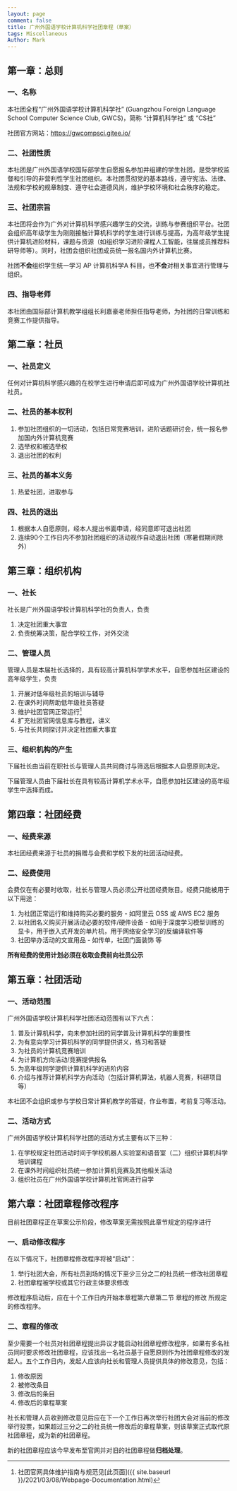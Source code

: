 ```yaml
---
layout: page
comment: false
title: 广州外国语学校计算机科学社团章程（草案）
tags: Miscellaneous
Author: Mark
---
```


## 第一章：总则

### 一、名称

本社团全程“广州外国语学校计算机科学社”  (Guangzhou Foreign Language School Computer Science Club, GWCS)，简称 “计算机科学社” 或 “CS社”

社团官方网站：https://gwcompsci.gitee.io/

### 二、社团性质

本社团是广州外国语学校国际部学生自愿报名参加并组建的学生社团，是受学校监督和引导的非营利性学生社团组织。本社团贯彻党的基本路线，遵守宪法、法律、法规和学校的规章制度、遵守社会道德风尚，维护学校环境和社会秩序的稳定。

### 三、社团宗旨

本社团将会作为广外对计算机科学感兴趣学生的交流，训练与参赛组织平台。社团会组织高年级学生为刚刚接触计算机科学的学生进行训练与提高，为高年级学生提供计算机进阶材料，课题与资源（如组织学习进阶课程人工智能，往届成员推荐科研导师等）。同时，社团会组织社团成员统一报名国内外计算机比赛。

社团**不会**组织学生统一学习 AP 计算机科学A 科目，也**不会**对相关事宜进行管理与组织。

### 四、指导老师

本社团由国际部计算机教学组组长利嘉豪老师担任指导老师，为社团的日常训练和竞赛工作提供指导。

## 第二章：社员

### 一、社员定义

任何对计算机科学感兴趣的在校学生进行申请后即可成为广州外国语学校计算机社社员。

### 二、社员的基本权利

1. 参加社团组织的一切活动，包括日常竞赛培训，进阶话题研讨会，统一报名参加国内外计算机竞赛
2. 选举权和被选举权
3. 退出社团的权利

### 三、社员的基本义务

1. 热爱社团，进取参与

### 四、社员的退出

1. 根据本人自愿原则，经本人提出书面申请，经同意即可退出社团
2. 连续90个工作日内不参加社团组织的活动视作自动退出社团（寒暑假期间除外）

## 第三章：组织机构

### 一、社长

社长是广州外国语学校计算机科学社的负责人，负责

1. 决定社团重大事宜
2. 负责统筹决策，配合学校工作，对外交流

### 二、管理人员

管理人员是本届社长选择的，具有较高计算机科学学术水平，自愿参加社区建设的高年级学生，负责

1. 开展对低年级社员的培训与辅导
2. 在课外时间帮助低年级社员答疑
3. 维护社团官网正常运行[^1] 
4. 扩充社团官网信息库与教程，讲义
5. 与社长共同探讨并决定社团重大事宜

### 三、组织机构的产生

下届社长由当前在职社长与管理人员共同商讨与筛选后根据本人自愿原则决定。

下届管理人员由下届社长在具有较高计算机学术水平，自愿参加社区建设的高年级学生中选择而成。

## 第四章：社团经费

### 一、经费来源

本社团经费来源于社员的捐赠与会费和学校下发的社团活动经费。

### 二、经费使用

会费仅在有必要时收取，社长与管理人员必须公开社团经费账目。经费只能被用于以下用途：

1. 为社团正常运行和维持购买必要的服务 - 如阿里云 OSS 或 AWS EC2 服务
2. 以社团名义购买开展活动必要的软件/硬件设备 - 如用于深度学习模型训练的显卡，用于嵌入式开发的单片机，用于网络安全学习的反编译软件等
3. 社团举办活动的文宣用品 - 如传单，社团门面装饰 等

<div class="error">
<strong>所有经费的使用计划必须在收取会费前向社员公示</strong>
</div>



## 第五章：社团活动

### 一、活动范围

广州外国语学校计算机科学社团活动范围有以下六点：

1. 普及计算机科学，向未参加社团的同学普及计算机科学的重要性
2. 为有意向学习计算机科学的同学提供讲义，练习和答疑
3. 为社员的计算机竞赛培训
4. 为计算机方向活动/竞赛提供报名
5. 为高年级同学提供计算机科学的进阶内容
6. 介绍与推荐计算机科学方向活动（包括计算机算法，机器人竞赛，科研项目等）

本社团不会组织或参与学校日常计算机教学的答疑，作业布置，考前复习等活动。

### 二、活动方式

广州外国语学校计算机科学社团的活动方式主要有以下三种：

1. 在学校规定社团活动时间于学校机器人实验室和语音室（二）组织计算机科学培训课程
2. 在课外时间组织社员统一参加计算机竞赛及其他相关活动
3. 组织社员在广州外国语学校计算机社官网进行自学

## 第六章：社团章程修改程序

<div class="notification">
目前社团章程正在草案公示阶段，修改草案无需按照此章节规定的程序进行
</div>

### 一、启动修改程序

在以下情况下，社团章程修改程序将被“启动”：

1. 举行社团大会，所有社员到场的情况下至少三分之二的社员统一修改社团章程
2. 社团章程被学校或其它行政主体要求修改

修改程序启动后，应在十个工作日内开始本章程第六章第二节 章程的修改 所规定的修改程序。

### 二、章程的修改

至少需要一个社员对社团章程提出异议才能启动社团章程修改程序，如果有多名社员同时要求修改社团章程，应该找出一名社员基于自愿原则作为社团章程修改的发起人。五个工作日内，发起人应该向社长和管理人员提供具体的修改意见，包括：

1. 修改原因
2. 被修改条目
3. 修改后的条目
4. 修改后的章程草案

社长和管理人员收到修改意见后应在下一个工作日再次举行社团大会对当前的修改举行投票，如果超过三分之二的社员统一修改后的章程草案，则该草案正式取代原社团章程，成为新的社团章程。

新的社团章程应该今早发布至官网并对旧的社团章程做**归档处理**。

[^1]: 社团官网具体维护指南与规范见[此页面]({{ site.baseurl }}/2021/03/08/Webpage-Documentation.html)

